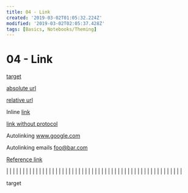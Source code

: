 ```yaml
---
title: 04 - Link
created: '2019-03-02T01:05:32.224Z'
modified: '2019-03-02T02:05:37.428Z'
tags: [Basics, Notebooks/Theming]
---
```


# 04 - Link

[target](#target)

[absolute url](https://www.google.com)

[relative url](../attachments/icon_small.png)

Inline [link](https://www.google.com)

[link without protocol](www.google.com)

Autolinking www.google.com

Autolinking emails foo@bar.com

[Reference link][1]

[1]: https://www.google.com

|
|
|
|
|
|
|
|
|
|
|
|
|
|
|
|
|
|
|
|
|
|
|
|
|
|
|
|
|
|
|
|
|
|
|
|
|
|
|
|
|
|
|
|
|
|
|
|
|
|
|
|
|
|

<div id="target">target</div>
